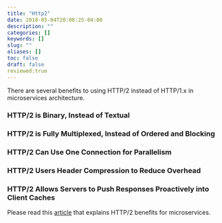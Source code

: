 ```yaml
---
title: "Http2"
date: 2018-05-04T20:08:25-04:00
description: ""
categories: []
keywords: []
slug: ""
aliases: []
toc: false
draft: false
reviewed:true
---
```


There are several benefits to using HTTP/2 instead of HTTP/1.x in microservices architecture.

### HTTP/2 is Binary, Instead of Textual

### HTTP/2 is Fully Multiplexed, Instead of Ordered and Blocking

### HTTP/2 Can Use One Connection for Parallelism

### HTTP/2 Users Header Compression to Reduce Overhead

### HTTP/2 Allows Servers to Push Responses Proactively into Client Caches

Please read this [article][] that explains HTTP/2 benefits for microservices. 

[article]: https://dzone.com/articles/benefits-of-rest-apis-with-http2

 
